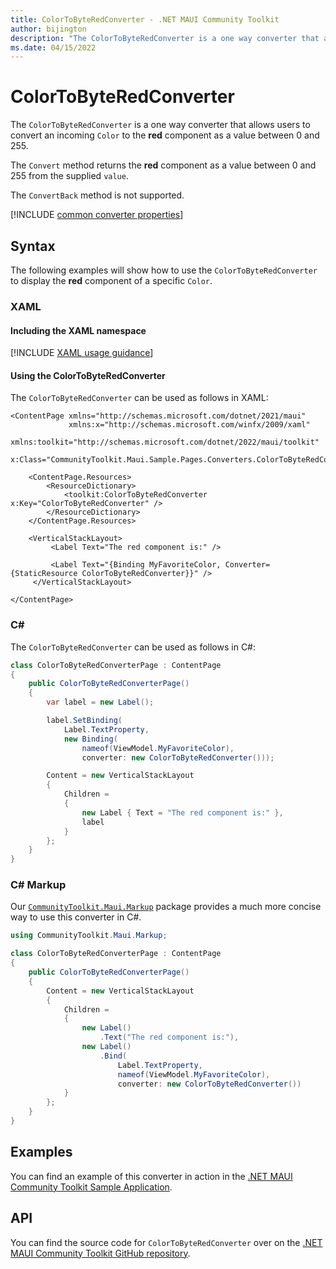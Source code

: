 ```yaml
---
title: ColorToByteRedConverter - .NET MAUI Community Toolkit
author: bijington
description: "The ColorToByteRedConverter is a one way converter that allows users to convert an incoming Color to the red component as a value between 0 and 255."
ms.date: 04/15/2022
---
```


# ColorToByteRedConverter

The `ColorToByteRedConverter` is a one way converter that allows users to convert an incoming `Color` to the **red** component as a value between 0 and 255.

The `Convert` method returns the **red** component as a value between 0 and 255 from the supplied `value`.

The `ConvertBack` method is not supported.

[!INCLUDE [common converter properties](../includes/communitytoolkit-converter.md)]

## Syntax

The following examples will show how to use the `ColorToByteRedConverter` to display the **red** component of a specific `Color`.

### XAML

#### Including the XAML namespace

[!INCLUDE [XAML usage guidance](../includes/xaml-usage.md)]

#### Using the ColorToByteRedConverter

The `ColorToByteRedConverter` can be used as follows in XAML:

```xaml
<ContentPage xmlns="http://schemas.microsoft.com/dotnet/2021/maui"
             xmlns:x="http://schemas.microsoft.com/winfx/2009/xaml"
             xmlns:toolkit="http://schemas.microsoft.com/dotnet/2022/maui/toolkit"
             x:Class="CommunityToolkit.Maui.Sample.Pages.Converters.ColorToByteRedConverterPage">

    <ContentPage.Resources>
        <ResourceDictionary>
            <toolkit:ColorToByteRedConverter x:Key="ColorToByteRedConverter" />
        </ResourceDictionary>
    </ContentPage.Resources>

    <VerticalStackLayout>
         <Label Text="The red component is:" />

         <Label Text="{Binding MyFavoriteColor, Converter={StaticResource ColorToByteRedConverter}}" />
     </VerticalStackLayout>

</ContentPage>
```

### C#

The `ColorToByteRedConverter` can be used as follows in C#:

```csharp
class ColorToByteRedConverterPage : ContentPage
{
    public ColorToByteRedConverterPage()
    {
        var label = new Label();

 		label.SetBinding(
 			Label.TextProperty,
 			new Binding(
 				nameof(ViewModel.MyFavoriteColor),
 				converter: new ColorToByteRedConverter()));

 		Content = new VerticalStackLayout
 		{
 			Children =
 			{
 				new Label { Text = "The red component is:" },
 				label
 			}
 		};
    }
}
```

### C# Markup

Our [`CommunityToolkit.Maui.Markup`](../markup/markup.md) package provides a much more concise way to use this converter in C#.

```csharp
using CommunityToolkit.Maui.Markup;

class ColorToByteRedConverterPage : ContentPage
{
    public ColorToByteRedConverterPage()
    {
        Content = new VerticalStackLayout
 		{
 			Children =
 			{
 				new Label()
 					.Text("The red component is:"),
 				new Label()
 					.Bind(
 						Label.TextProperty,
 						nameof(ViewModel.MyFavoriteColor),
 						converter: new ColorToByteRedConverter())
 			}
 		};
    }
}
```

## Examples

You can find an example of this converter in action in the [.NET MAUI Community Toolkit Sample Application](https://github.com/CommunityToolkit/Maui/blob/main/samples/CommunityToolkit.Maui.Sample/Pages/Converters/ColorsConverterPage.xaml).

## API

You can find the source code for `ColorToByteRedConverter` over on the [.NET MAUI Community Toolkit GitHub repository](https://github.com/CommunityToolkit/Maui/blob/main/src/CommunityToolkit.Maui/Converters/ColorToComponentConverter.shared.cs).

